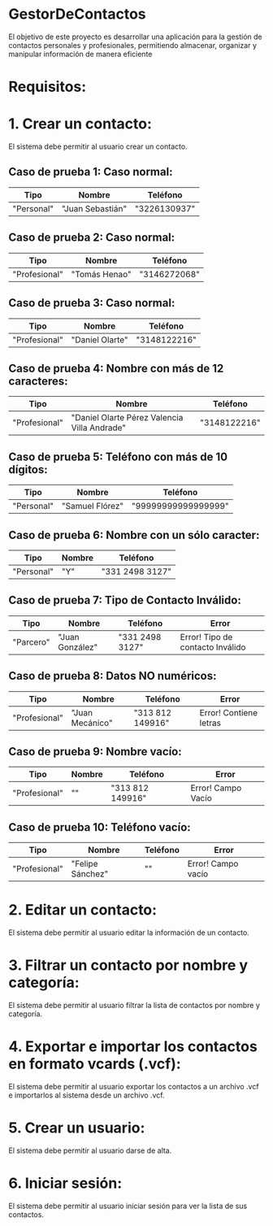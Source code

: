 # GestorDeContactos
El objetivo de este proyecto es desarrollar una aplicación para la gestión de contactos personales y profesionales, permitiendo almacenar, organizar y manipular información de manera eficiente

# Requisitos:


# 1. Crear un contacto:
El sistema debe permitir al usuario crear un contacto.

## Caso de prueba 1: Caso normal:
| Tipo | Nombre | Teléfono |
|------|--------|----------|
| "Personal" | "Juan Sebastián" | "3226130937" |

## Caso de prueba 2: Caso normal:
| Tipo | Nombre | Teléfono |
|------|--------|----------|
| "Profesional" | "Tomás Henao" | "3146272068" |

## Caso de prueba 3: Caso normal:
| Tipo | Nombre | Teléfono |
|------|--------|----------|
| "Profesional" | "Daniel Olarte" | "3148122216" |


## Caso de prueba 4: Nombre con más de 12 caracteres:
| Tipo | Nombre | Teléfono |
|------|--------|----------|
| "Profesional" | "Daniel Olarte Pérez Valencia Villa Andrade" | "3148122216" |


## Caso de prueba 5: Teléfono con más de 10 dígitos:
| Tipo | Nombre | Teléfono |
|------|--------|----------|
| "Personal" | "Samuel Flórez" | "99999999999999999" |


## Caso de prueba 6: Nombre con un sólo caracter:
| Tipo | Nombre | Teléfono |
|------|--------|----------|
| "Personal" | "Y" | "331 2498 3127" |


## Caso de prueba 7: Tipo de Contacto Inválido:
| Tipo | Nombre | Teléfono | Error           |
|------|--------|----------|----------|
| "Parcero" | "Juan González" | "331 2498 3127" | Error! Tipo de contacto Inválido|



## Caso de prueba 8: Datos NO numéricos:
| Tipo | Nombre | Teléfono | Error           |
|------|--------|----------|----------|
| "Profesional" | "Juan Mecánico" | "313 812 149916" | Error! Contiene letras|



## Caso de prueba 9: Nombre vacío:
| Tipo | Nombre | Teléfono | Error           |
|------|--------|----------|----------|
| "Profesional" | "" | "313 812 149916" | Error! Campo Vacío|


## Caso de prueba 10: Teléfono vacío:
| Tipo | Nombre | Teléfono | Error           |
|------|--------|----------|----------|
| "Profesional" | "Felipe Sánchez" | "" | Error! Campo vacío|












# 2. Editar un contacto:
El sistema debe permitir al usuario editar la información de un
contacto.


# 3. Filtrar un contacto por nombre y categoría:
El sistema debe permitir al usuario filtrar la
lista de contactos por nombre y categoría.


# 4. Exportar e importar los contactos en formato vcards (.vcf): 
El sistema debe permitir al
usuario exportar los contactos a un archivo .vcf e importarlos al sistema desde un
archivo .vcf.


# 5. Crear un usuario:
El sistema debe permitir al usuario darse de alta.


# 6. Iniciar sesión:
El sistema debe permitir al usuario iniciar sesión para ver la lista de sus
contactos.
